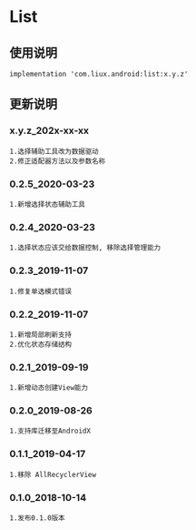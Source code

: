 List
===

使用说明
---
```
implementation 'com.liux.android:list:x.y.z'
```

更新说明
---
### x.y.z_202x-xx-xx
    1.选择辅助工具改为数据驱动
    2.修正适配器方法以及参数名称

### 0.2.5_2020-03-23
    1.新增选择状态辅助工具

### 0.2.4_2020-03-23
    1.选择状态应该交给数据控制, 移除选择管理能力

### 0.2.3_2019-11-07
    1.修复单选模式错误
    
### 0.2.2_2019-11-07
    1.新增局部刷新支持
    2.优化状态存储结构

### 0.2.1_2019-09-19
    1.新增动态创建View能力

### 0.2.0_2019-08-26
    1.支持库迁移至AndroidX

### 0.1.1_2019-04-17
    1.移除 AllRecyclerView

### 0.1.0_2018-10-14
    1.发布0.1.0版本